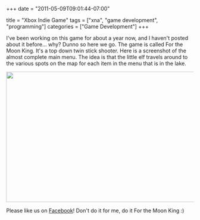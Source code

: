 +++
date = "2011-05-09T09:01:44-07:00"

title = "Xbox Indie Game"
tags = ["xna", "game development", "programming"]
categories = ["Game Development"]
+++

I've been working on this game for about a year now, and I haven't posted about it before... why? Dunno so here we go. The game is called For the Moon King. It's a top down twin stick shooter. Here is a screenshot of the almost complete main menu. The idea is that the little elf travels around to the various spots on the map for each item in the menu that is in the lake.

<a href="http://superiorcode.com/blog/wp-content/uploads/2011/05/MenuShot1.jpg"><img class="aligncenter size-large wp-image-200" title="MenuShot1" src="http://superiorcode.com/blog/wp-content/uploads/2011/05/MenuShot1-1024x598.jpg" alt="" width="600" height="350" /></a>

Please like us on <a title="For The Moon King!" href="http://www.facebook.com/forthemoonking" target="_blank">Facebook</a>! Don't do it for me, do it For the Moon King :)
